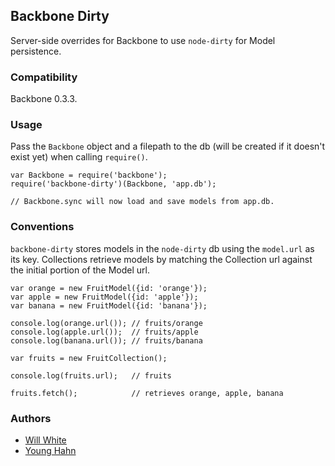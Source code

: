 Backbone Dirty
--------------
Server-side overrides for Backbone to use `node-dirty` for Model persistence.

### Compatibility

Backbone 0.3.3.

### Usage

Pass the `Backbone` object and a filepath to the db (will be created if it
doesn't exist yet) when calling `require()`.

    var Backbone = require('backbone');
    require('backbone-dirty')(Backbone, 'app.db');

    // Backbone.sync will now load and save models from app.db.

### Conventions

`backbone-dirty` stores models in the `node-dirty` db using the `model.url` as
its key. Collections retrieve models by matching the Collection url against
the initial portion of the Model url.

    var orange = new FruitModel({id: 'orange'});
    var apple = new FruitModel({id: 'apple'});
    var banana = new FruitModel({id: 'banana'});

    console.log(orange.url()); // fruits/orange
    console.log(apple.url());  // fruits/apple
    console.log(banana.url()); // fruits/banana

    var fruits = new FruitCollection();

    console.log(fruits.url);   // fruits

    fruits.fetch();            // retrieves orange, apple, banana

### Authors

- [Will White](http://github.com/willwhite)
- [Young Hahn](http://github.com/yhahn)

